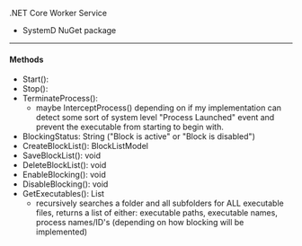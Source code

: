 .NET Core Worker Service
- SystemD NuGet package
---

#### Methods
- Start():
- Stop():
- TerminateProcess():
	- maybe InterceptProcess() depending on if my implementation can detect some sort of system level "Process Launched" event and prevent the executable from starting to begin with.
- BlockingStatus: String ("Block is active" or "Block is disabled")
- CreateBlockList(): BlockListModel
- SaveBlockList(): void
- DeleteBlockList(): void
- EnableBlocking(): void
- DisableBlocking(): void
- GetExecutables(): List
	- recursively searches a folder and all subfolders for ALL executable files, returns a list of either: executable paths, executable names, process names/ID's (depending on how blocking will be implemented)
